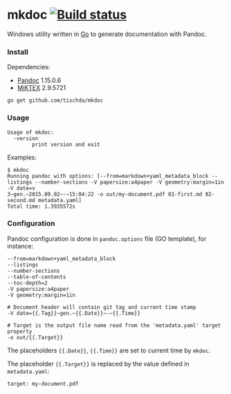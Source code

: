 ﻿# mkdoc [![Build status](https://ci.appveyor.com/api/projects/status/61kyx64nk6gnqpk0?svg=true)](https://ci.appveyor.com/project/tischda/mkdoc)

Windows utility written in [Go](https://www.golang.org) to generate documentation with Pandoc.


### Install

Dependencies:

* [Pandoc](https://github.com/jgm/pandoc/releases) 1.15.0.6
* [MiKTEX](http://miktex.org/download) 2.9.5721

~~~
go get github.com/tischda/mkdoc
~~~

### Usage

~~~
Usage of mkdoc:
  -version
        print version and exit
~~~

Examples:

~~~
$ mkdoc
Running pandoc with options: [--from=markdown+yaml_metadata_block --listings --number-sections -V papersize:a4paper -V geometry:margin=1in -V date=v
3~gen.~2015.09.02~-~15:04:22 -o out/my-document.pdf 01-first.md 02-second.md metadata.yaml]
Total time: 1.3935572s
~~~


### Configuration

Pandoc configuration is done in `pandoc.options` file (GO template), for instance:

~~~
--from=markdown+yaml_metadata_block
--listings
--number-sections
--table-of-contents
--toc-depth=2
-V papersize:a4paper
-V geometry:margin=1in

# Document header will contain git tag and current time stamp
-V date={{.Tag}}~gen.~{{.Date}}~-~{{.Time}}

# Target is the output file name read from the 'metadata.yaml' target property
-o out/{{.Target}}
~~~

The placeholders `{{.Date}}`, `{{.Time}}` are set to current time by `mkdoc`.

The placeholder `{{.Target}}` is replaced by the value defined in `metadata.yaml`:

~~~
target: my-document.pdf
~~~
